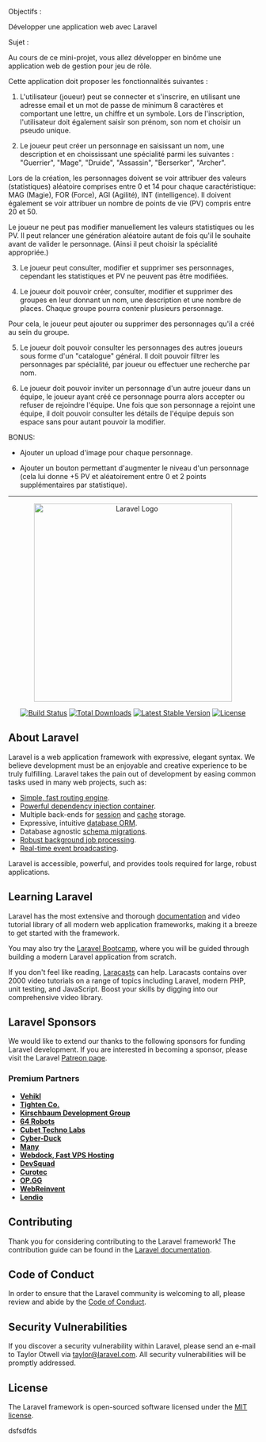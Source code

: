 Objectifs :

Développer une application web avec Laravel
 

Sujet : 

Au cours de ce mini-projet, vous allez développer en binôme une application web de gestion pour jeu de rôle. 

 

Cette application doit proposer les fonctionnalités suivantes :


1. L'utilisateur (joueur) peut se connecter et s'inscrire, en utilisant une adresse email et un mot de passe de minimum 8 caractères et comportant une lettre, un chiffre et un symbole. Lors de l'inscription, l'utilisateur doit également saisir son prénom, son nom et choisir un pseudo unique.


2. Le joueur peut créer un personnage en saisissant un nom, une description et en choississant une spécialité parmi les suivantes : "Guerrier", "Mage", "Druide", "Assassin", "Berserker", "Archer".

Lors de la création, les personnages doivent se voir attribuer des valeurs (statistiques) aléatoire comprises entre 0 et 14 pour chaque caractéristique: MAG (Magie), FOR (Force), AGI (Agilité), INT (intelligence). Il doivent également se voir attribuer un nombre de points de vie (PV) compris entre 20 et 50.

Le joueur ne peut pas modifier manuellement les valeurs statistiques ou les PV. Il peut relancer une génération aléatoire autant de fois qu'il le souhaite avant de valider le personnage. (Ainsi il peut choisir la spécialité appropriée.)

 

3. Le joueur peut consulter, modifier et supprimer ses personnages, cependant les statistiques et PV ne peuvent pas être modifiées.

 

4. Le joueur doit pouvoir créer, consulter, modifier et supprimer des groupes en leur donnant un nom, une description et une nombre de places. Chaque groupe pourra contenir plusieurs personnage.

Pour cela, le joueur peut ajouter ou supprimer des personnages qu'il a créé au sein du groupe.

 

5. Le joueur doit pouvoir consulter les personnages des autres joueurs sous forme d'un "catalogue" général. Il doit pouvoir filtrer les personnages par spécialité, par joueur ou effectuer une recherche par nom.

 

6. Le joueur doit pouvoir inviter un personnage d'un autre joueur dans un équipe, le joueur ayant créé ce personnage pourra alors accepter ou refuser de rejoindre l'équipe. Une fois que son personnage a rejoint une équipe, il doit pouvoir consulter les détails de l'équipe depuis son espace sans pour autant pouvoir la modifier.

 

BONUS:

- Ajouter un upload d'image pour chaque personnage.

- Ajouter un bouton permettant d'augmenter le niveau d'un personnage (cela lui donne +5 PV et aléatoirement entre 0 et 2 points supplémentaires par statistique).


-----------------------------------------------------------------------------------------------------------------------------------------------------------------------


<p align="center"><a href="https://laravel.com" target="_blank"><img src="https://raw.githubusercontent.com/laravel/art/master/logo-lockup/5%20SVG/2%20CMYK/1%20Full%20Color/laravel-logolockup-cmyk-red.svg" width="400" alt="Laravel Logo"></a></p>

<p align="center">
<a href="https://travis-ci.org/laravel/framework"><img src="https://travis-ci.org/laravel/framework.svg" alt="Build Status"></a>
<a href="https://packagist.org/packages/laravel/framework"><img src="https://img.shields.io/packagist/dt/laravel/framework" alt="Total Downloads"></a>
<a href="https://packagist.org/packages/laravel/framework"><img src="https://img.shields.io/packagist/v/laravel/framework" alt="Latest Stable Version"></a>
<a href="https://packagist.org/packages/laravel/framework"><img src="https://img.shields.io/packagist/l/laravel/framework" alt="License"></a>
</p>

## About Laravel

Laravel is a web application framework with expressive, elegant syntax. We believe development must be an enjoyable and creative experience to be truly fulfilling. Laravel takes the pain out of development by easing common tasks used in many web projects, such as:

- [Simple, fast routing engine](https://laravel.com/docs/routing).
- [Powerful dependency injection container](https://laravel.com/docs/container).
- Multiple back-ends for [session](https://laravel.com/docs/session) and [cache](https://laravel.com/docs/cache) storage.
- Expressive, intuitive [database ORM](https://laravel.com/docs/eloquent).
- Database agnostic [schema migrations](https://laravel.com/docs/migrations).
- [Robust background job processing](https://laravel.com/docs/queues).
- [Real-time event broadcasting](https://laravel.com/docs/broadcasting).

Laravel is accessible, powerful, and provides tools required for large, robust applications.

## Learning Laravel

Laravel has the most extensive and thorough [documentation](https://laravel.com/docs) and video tutorial library of all modern web application frameworks, making it a breeze to get started with the framework.

You may also try the [Laravel Bootcamp](https://bootcamp.laravel.com), where you will be guided through building a modern Laravel application from scratch.

If you don't feel like reading, [Laracasts](https://laracasts.com) can help. Laracasts contains over 2000 video tutorials on a range of topics including Laravel, modern PHP, unit testing, and JavaScript. Boost your skills by digging into our comprehensive video library.

## Laravel Sponsors

We would like to extend our thanks to the following sponsors for funding Laravel development. If you are interested in becoming a sponsor, please visit the Laravel [Patreon page](https://patreon.com/taylorotwell).

### Premium Partners

- **[Vehikl](https://vehikl.com/)**
- **[Tighten Co.](https://tighten.co)**
- **[Kirschbaum Development Group](https://kirschbaumdevelopment.com)**
- **[64 Robots](https://64robots.com)**
- **[Cubet Techno Labs](https://cubettech.com)**
- **[Cyber-Duck](https://cyber-duck.co.uk)**
- **[Many](https://www.many.co.uk)**
- **[Webdock, Fast VPS Hosting](https://www.webdock.io/en)**
- **[DevSquad](https://devsquad.com)**
- **[Curotec](https://www.curotec.com/services/technologies/laravel/)**
- **[OP.GG](https://op.gg)**
- **[WebReinvent](https://webreinvent.com/?utm_source=laravel&utm_medium=github&utm_campaign=patreon-sponsors)**
- **[Lendio](https://lendio.com)**

## Contributing

Thank you for considering contributing to the Laravel framework! The contribution guide can be found in the [Laravel documentation](https://laravel.com/docs/contributions).

## Code of Conduct

In order to ensure that the Laravel community is welcoming to all, please review and abide by the [Code of Conduct](https://laravel.com/docs/contributions#code-of-conduct).

## Security Vulnerabilities

If you discover a security vulnerability within Laravel, please send an e-mail to Taylor Otwell via [taylor@laravel.com](mailto:taylor@laravel.com). All security vulnerabilities will be promptly addressed.

## License

The Laravel framework is open-sourced software licensed under the [MIT license](https://opensource.org/licenses/MIT).


dsfsdfds
